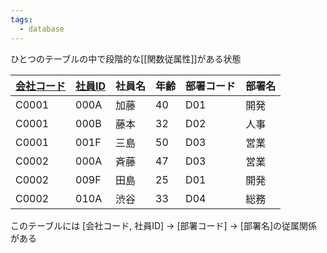 ```yaml
---
tags:
  - database
---
```

ひとつのテーブルの中で段階的な[[関数従属性]]がある状態

| <u>会社コード</u> | <u>社員ID</u> | 社員名 | 年齢  | 部署コード | 部署名 |
| ------------ | ----------- | --- | --- | ----- | --- |
| C0001        | 000A        | 加藤  | 40  | D01   | 開発  |
| C0001        | 000B        | 藤本  | 32  | D02   | 人事  |
| C0001        | 001F        | 三島  | 50  | D03   | 営業  |
| C0002        | 000A        | 斉藤  | 47  | D03   | 営業  |
| C0002        | 009F        | 田島  | 25  | D01   | 開発  |
| C0002        | 010A        | 渋谷  | 33  | D04   | 総務  |
このテーブルには \[会社コード, 社員ID\] → \[部署コード\] → \[部署名\]の従属関係がある

